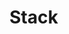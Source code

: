 # Stack

## 

```cpp

```


```cpp

```


```cpp

```


```cpp

```


```cpp

```


```cpp

```


```cpp

```


```cpp

```


```cpp

```


```cpp

```


```cpp

```


```cpp

```


```cpp

```


```cpp

```


```cpp

```


```cpp

```


```cpp

```


```cpp

```


```cpp

```


```cpp

```


```cpp

```


```cpp

```


```cpp

```


```cpp

```


```cpp

```


```cpp

```


```cpp

```


```cpp

```


```cpp

```


```cpp

```


```cpp

```


```cpp

```


```cpp

```


```cpp

```


```cpp

```


```cpp

```


```cpp

```


```cpp

```


```cpp

```


```cpp

```


```cpp

```

